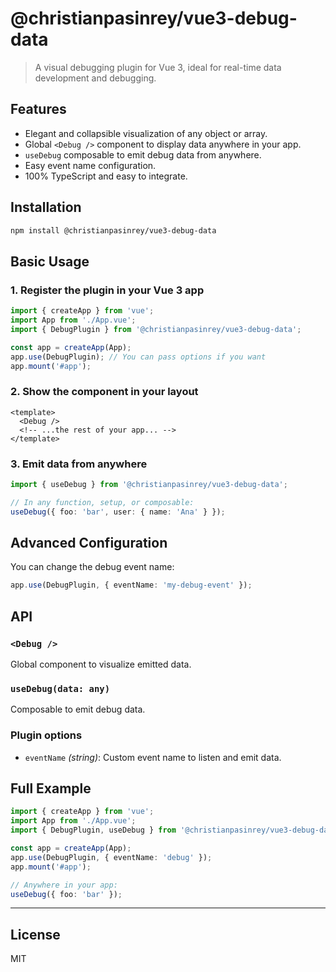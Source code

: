 
# @christianpasinrey/vue3-debug-data

> A visual debugging plugin for Vue 3, ideal for real-time data development and debugging.

## Features
- Elegant and collapsible visualization of any object or array.
- Global `<Debug />` component to display data anywhere in your app.
- `useDebug` composable to emit debug data from anywhere.
- Easy event name configuration.
- 100% TypeScript and easy to integrate.

## Installation

```bash
npm install @christianpasinrey/vue3-debug-data
```

## Basic Usage

### 1. Register the plugin in your Vue 3 app

```typescript
import { createApp } from 'vue';
import App from './App.vue';
import { DebugPlugin } from '@christianpasinrey/vue3-debug-data';

const app = createApp(App);
app.use(DebugPlugin); // You can pass options if you want
app.mount('#app');
```

### 2. Show the component in your layout

```vue
<template>
  <Debug />
  <!-- ...the rest of your app... -->
</template>
```

### 3. Emit data from anywhere

```typescript
import { useDebug } from '@christianpasinrey/vue3-debug-data';

// In any function, setup, or composable:
useDebug({ foo: 'bar', user: { name: 'Ana' } });
```

## Advanced Configuration

You can change the debug event name:

```typescript
app.use(DebugPlugin, { eventName: 'my-debug-event' });
```

## API

### `<Debug />`
Global component to visualize emitted data.

### `useDebug(data: any)`
Composable to emit debug data.

### Plugin options
- `eventName` _(string)_: Custom event name to listen and emit data.

## Full Example

```typescript
import { createApp } from 'vue';
import App from './App.vue';
import { DebugPlugin, useDebug } from '@christianpasinrey/vue3-debug-data';

const app = createApp(App);
app.use(DebugPlugin, { eventName: 'debug' });
app.mount('#app');

// Anywhere in your app:
useDebug({ foo: 'bar' });
```

---

## License
MIT
